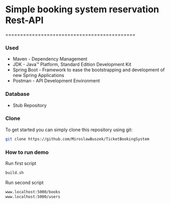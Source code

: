 # Simple booking system reservation Rest-API
============================================

### Used 

* Maven - Dependency Management
* JDK - Java™ Platform, Standard Edition Development Kit 
* Spring Boot - Framework to ease the bootstrapping and development of new Spring Applications
* Postman - API Development Environment

### Database

* Stub Repository

### Clone
To get started you can simply clone this repository using git:

```sh
git clone https://github.com/MiroslawBuszek/TicketBookingSystem
```

### How to run demo

Run first script
```sh
build.sh
```

Run second script
```sh
www.localhost:5000/books
www.localhost:5000/users

```
